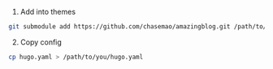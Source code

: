 1. Add into themes

```bash
git submodule add https://github.com/chasemao/amazingblog.git /path/to/you/hugo/project/themes/amazingblog
```

2. Copy config

```bash
cp hugo.yaml > /path/to/you/hugo.yaml
```